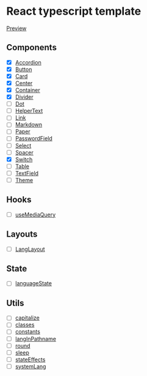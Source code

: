 # React typescript template

[Preview](https://react-ts-template.adrianlopez.site)

## Components

- [x] [Accordion](./src/lib/components/Accordion/README.md)
- [x] [Button](./src/lib/components/Button/README.md)
- [x] [Card](./src/lib/components/Card/README.md)
- [x] [Center](./src/lib/components/Center/README.md)
- [x] [Container](./src/lib/components/Container/README.md)
- [x] [Divider](./src/lib/components/Divider/README.md)
- [ ] [Dot](./src/lib/components/Dot/README.md)
- [ ] [HelperText](./src/lib/components/HelperText/README.md)
- [ ] [Link](./src/lib/components/Link/README.md)
- [ ] [Markdown](./src/lib/components/Markdown/README.md)
- [ ] [Paper](./src/lib/components/Paper/README.md)
- [ ] [PasswordField](./src/lib/components/PasswordField/README.md)
- [ ] [Select](./src/lib/components/Select/README.md)
- [ ] [Spacer](./src/lib/components/Spacer/README.md)
- [x] [Switch](./src/lib/components/Switch/README.md)
- [ ] [Table](./src/lib/components/Table/README.md)
- [ ] [TextField](./src/lib/components/TextField/README.md)
- [ ] [Theme](./src/lib/components/Theme/README.md)

## Hooks

- [ ] [useMediaQuery](./src/lib/hooks/README.md#useMediaQuery)

## Layouts

- [ ] [LangLayout](./src/lib/layouts/README.md#LangLayout)

## State

- [ ] [languageState](./src/lib/state/README.md#languageState)

## Utils

- [ ] [capitalize](./src/lib/utils/README.md#capitalize)
- [ ] [classes](./src/lib/utils/README.md#classes)
- [ ] [constants](./src/lib/utils/README.md#constants)
- [ ] [langInPathname](./src/lib/utils/README.md#langInPathname)
- [ ] [round](./src/lib/utils/README.md#round)
- [ ] [sleep](./src/lib/utils/README.md#sleep)
- [ ] [stateEffects](./src/lib/utils/README.md#stateEffects)
- [ ] [systemLang](./src/lib/utils/README.md#systemLang)
